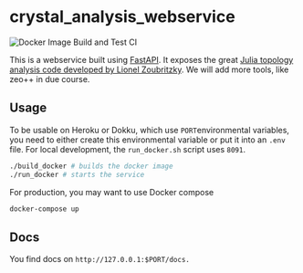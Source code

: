 # crystal_analysis_webservice

![Docker Image Build and Test CI](https://github.com/cheminfo-py/crystal_analysis_webservice/workflows/Docker%20Image%20Build%20CI/badge.svg)

This is a webservice built using [FastAPI](https://github.com/tiangolo/fastapi). It exposes the great [Julia topology analysis code developed by Lionel Zoubritzky](https://github.com/coudertlab/CrystalNets.jl). We will add more tools, like zeo++ in due course.

## Usage

To be usable on Heroku or Dokku, which use `PORT`environmental variables, you need to either create this environmental variable or put it into an `.env` file. For local development, the `run_docker.sh` script uses `8091`.

```bash
./build_docker # builds the docker image
./run_docker # starts the service
```

For production, you may want to use Docker compose

```bash
docker-compose up
```

## Docs

You find docs on `http://127.0.0.1:$PORT/docs.`

